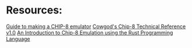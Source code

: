 # Resources:
[Guide to making a CHIP-8 emulator](https://tobiasvl.github.io/blog/write-a-chip-8-emulator/)
[Cowgod's Chip-8 Technical Reference v1.0](http://devernay.free.fr/hacks/chip8/C8TECH10.HTM)
[An Introduction to Chip-8 Emulation using the Rust Programming Language](https://github.com/aquova/chip8-book)


